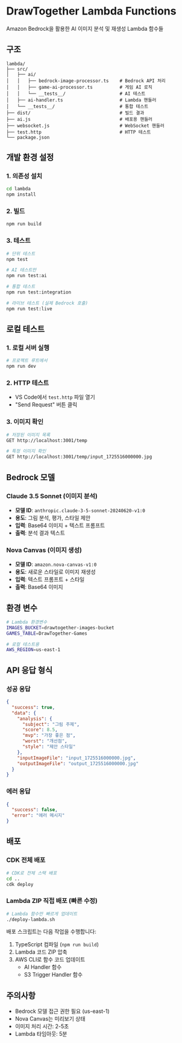 # DrawTogether Lambda Functions

Amazon Bedrock을 활용한 AI 이미지 분석 및 재생성 Lambda 함수들

## 구조

```
lambda/
├── src/
│   ├── ai/
│   │   ├── bedrock-image-processor.ts    # Bedrock API 처리
│   │   ├── game-ai-processor.ts          # 게임 AI 로직
│   │   └── __tests__/                    # AI 테스트
│   ├── ai-handler.ts                     # Lambda 핸들러
│   └── __tests__/                        # 통합 테스트
├── dist/                                 # 빌드 결과
├── ai.js                                 # 배포용 핸들러
├── websocket.js                          # WebSocket 핸들러
├── test.http                             # HTTP 테스트
└── package.json
```

## 개발 환경 설정

### 1. 의존성 설치
```bash
cd lambda
npm install
```

### 2. 빌드
```bash
npm run build
```

### 3. 테스트
```bash
# 단위 테스트
npm test

# AI 테스트만
npm run test:ai

# 통합 테스트
npm run test:integration

# 라이브 테스트 (실제 Bedrock 호출)
npm run test:live
```

## 로컬 테스트

### 1. 로컬 서버 실행
```bash
# 프로젝트 루트에서
npm run dev
```

### 2. HTTP 테스트
- VS Code에서 `test.http` 파일 열기
- "Send Request" 버튼 클릭

### 3. 이미지 확인
```bash
# 저장된 이미지 목록
GET http://localhost:3001/temp

# 특정 이미지 확인
GET http://localhost:3001/temp/input_1725516000000.jpg
```

## Bedrock 모델

### Claude 3.5 Sonnet (이미지 분석)
- **모델 ID**: `anthropic.claude-3-5-sonnet-20240620-v1:0`
- **용도**: 그림 분석, 평가, 스타일 제안
- **입력**: Base64 이미지 + 텍스트 프롬프트
- **출력**: 분석 결과 텍스트

### Nova Canvas (이미지 생성)
- **모델 ID**: `amazon.nova-canvas-v1:0`
- **용도**: 새로운 스타일로 이미지 재생성
- **입력**: 텍스트 프롬프트 + 스타일
- **출력**: Base64 이미지

## 환경 변수

```bash
# Lambda 환경변수
IMAGES_BUCKET=drawtogether-images-bucket
GAMES_TABLE=DrawTogether-Games

# 로컬 테스트용
AWS_REGION=us-east-1
```

## API 응답 형식

### 성공 응답
```json
{
  "success": true,
  "data": {
    "analysis": {
      "subject": "그림 주제",
      "score": 8.5,
      "mvp": "가장 좋은 점",
      "worst": "개선점",
      "style": "제안 스타일"
    },
    "inputImageFile": "input_1725516000000.jpg",
    "outputImageFile": "output_1725516000000.jpg"
  }
}
```

### 에러 응답
```json
{
  "success": false,
  "error": "에러 메시지"
}
```

## 배포

### CDK 전체 배포
```bash
# CDK로 전체 스택 배포
cd ..
cdk deploy
```

### Lambda ZIP 직접 배포 (빠른 수정)
```bash
# Lambda 함수만 빠르게 업데이트
./deploy-lambda.sh
```

배포 스크립트는 다음 작업을 수행합니다:
1. TypeScript 컴파일 (`npm run build`)
2. Lambda 코드 ZIP 압축
3. AWS CLI로 함수 코드 업데이트
   - AI Handler 함수
   - S3 Trigger Handler 함수

## 주의사항

- Bedrock 모델 접근 권한 필요 (us-east-1)
- Nova Canvas는 미리보기 상태
- 이미지 처리 시간: 2-5초
- Lambda 타임아웃: 5분
